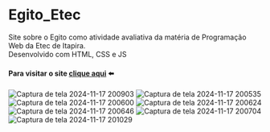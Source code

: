 # Egito_Etec
Site sobre o Egito como atividade avaliativa da matéria de Programação Web da Etec de Itapira.
<br>Desenvolvido com HTML, CSS e JS
#### Para visitar o site [clique aqui](https://davimdolabella.github.io/Egito_Etec/) ⬅️
![Captura de tela 2024-11-17 200903](https://github.com/user-attachments/assets/9d664883-872a-4adb-9672-698fafe8d574)
![Captura de tela 2024-11-17 200535](https://github.com/user-attachments/assets/d565dc3c-a590-4ecd-8e4f-46a1591f80e4)
![Captura de tela 2024-11-17 200600](https://github.com/user-attachments/assets/de332fdb-2302-4581-a838-63cf7258f1ca)
![Captura de tela 2024-11-17 200624](https://github.com/user-attachments/assets/99afaf7c-cc85-48a0-abcf-9654511df8ff)
![Captura de tela 2024-11-17 200646](https://github.com/user-attachments/assets/8d308016-1f5c-4d04-806f-7b18d8a2a957)
![Captura de tela 2024-11-17 200704](https://github.com/user-attachments/assets/c86e7c08-8a60-41da-820b-b4afe6035564)
![Captura de tela 2024-11-17 201029](https://github.com/user-attachments/assets/04d2a014-4a5a-44b0-acb7-b817fc95c585)
